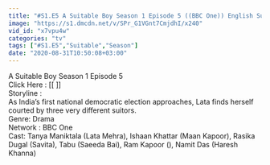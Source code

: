 ```yaml
---
title: "#S1.E5 A Suitable Boy Season 1 Episode 5 ((BBC One)) English Subtitle"
image: "https://s1.dmcdn.net/v/SPr_G1VGnt7CmjdhI/x240"
vid_id: "x7vpu4w"
categories: "tv"
tags: ["#S1.E5","Suitable","Season"]
date: "2020-08-31T10:50:08+03:00"
---
```

A Suitable Boy Season 1 Episode 5  <br>Click Here : [[  ]]  <br>Storyline :  <br>As India’s first national democratic election approaches, Lata finds herself courted by three very different suitors.  <br>Genre: Drama  <br>Network : BBC One  <br>Cast: Tanya Maniktala (Lata Mehra), Ishaan Khattar (Maan Kapoor), Rasika Dugal (Savita), Tabu (Saeeda Bai), Ram Kapoor (), Namit Das (Haresh Khanna)
